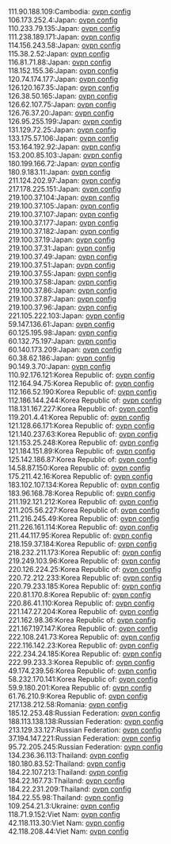 111.90.188.109:Cambodia: [ovpn config](vpn/111_90_188_109.ovpn)  
106.173.252.4:Japan: [ovpn config](vpn/106_173_252_4.ovpn)  
110.233.79.135:Japan: [ovpn config](vpn/110_233_79_135.ovpn)  
111.238.189.171:Japan: [ovpn config](vpn/111_238_189_171.ovpn)  
114.156.243.58:Japan: [ovpn config](vpn/114_156_243_58.ovpn)  
115.38.2.52:Japan: [ovpn config](vpn/115_38_2_52.ovpn)  
116.81.71.88:Japan: [ovpn config](vpn/116_81_71_88.ovpn)  
118.152.155.36:Japan: [ovpn config](vpn/118_152_155_36.ovpn)  
120.74.174.177:Japan: [ovpn config](vpn/120_74_174_177.ovpn)  
126.120.167.35:Japan: [ovpn config](vpn/126_120_167_35.ovpn)  
126.38.50.165:Japan: [ovpn config](vpn/126_38_50_165.ovpn)  
126.62.107.75:Japan: [ovpn config](vpn/126_62_107_75.ovpn)  
126.76.37.20:Japan: [ovpn config](vpn/126_76_37_20.ovpn)  
126.95.255.199:Japan: [ovpn config](vpn/126_95_255_199.ovpn)  
131.129.72.25:Japan: [ovpn config](vpn/131_129_72_25.ovpn)  
133.175.57.106:Japan: [ovpn config](vpn/133_175_57_106.ovpn)  
153.164.192.92:Japan: [ovpn config](vpn/153_164_192_92.ovpn)  
153.200.85.103:Japan: [ovpn config](vpn/153_200_85_103.ovpn)  
180.199.166.72:Japan: [ovpn config](vpn/180_199_166_72.ovpn)  
180.9.183.11:Japan: [ovpn config](vpn/180_9_183_11.ovpn)  
211.124.202.97:Japan: [ovpn config](vpn/211_124_202_97.ovpn)  
217.178.225.151:Japan: [ovpn config](vpn/217_178_225_151.ovpn)  
219.100.37.104:Japan: [ovpn config](vpn/219_100_37_104.ovpn)  
219.100.37.105:Japan: [ovpn config](vpn/219_100_37_105.ovpn)  
219.100.37.107:Japan: [ovpn config](vpn/219_100_37_107.ovpn)  
219.100.37.177:Japan: [ovpn config](vpn/219_100_37_177.ovpn)  
219.100.37.182:Japan: [ovpn config](vpn/219_100_37_182.ovpn)  
219.100.37.19:Japan: [ovpn config](vpn/219_100_37_19.ovpn)  
219.100.37.31:Japan: [ovpn config](vpn/219_100_37_31.ovpn)  
219.100.37.49:Japan: [ovpn config](vpn/219_100_37_49.ovpn)  
219.100.37.51:Japan: [ovpn config](vpn/219_100_37_51.ovpn)  
219.100.37.55:Japan: [ovpn config](vpn/219_100_37_55.ovpn)  
219.100.37.58:Japan: [ovpn config](vpn/219_100_37_58.ovpn)  
219.100.37.86:Japan: [ovpn config](vpn/219_100_37_86.ovpn)  
219.100.37.87:Japan: [ovpn config](vpn/219_100_37_87.ovpn)  
219.100.37.96:Japan: [ovpn config](vpn/219_100_37_96.ovpn)  
221.105.222.103:Japan: [ovpn config](vpn/221_105_222_103.ovpn)  
59.147.136.61:Japan: [ovpn config](vpn/59_147_136_61.ovpn)  
60.125.195.98:Japan: [ovpn config](vpn/60_125_195_98.ovpn)  
60.132.75.197:Japan: [ovpn config](vpn/60_132_75_197.ovpn)  
60.140.173.209:Japan: [ovpn config](vpn/60_140_173_209.ovpn)  
60.38.62.186:Japan: [ovpn config](vpn/60_38_62_186.ovpn)  
90.149.3.70:Japan: [ovpn config](vpn/90_149_3_70.ovpn)  
110.92.176.121:Korea Republic of: [ovpn config](vpn/110_92_176_121.ovpn)  
112.164.94.75:Korea Republic of: [ovpn config](vpn/112_164_94_75.ovpn)  
112.166.52.190:Korea Republic of: [ovpn config](vpn/112_166_52_190.ovpn)  
112.186.144.244:Korea Republic of: [ovpn config](vpn/112_186_144_244.ovpn)  
118.131.167.227:Korea Republic of: [ovpn config](vpn/118_131_167_227.ovpn)  
119.201.4.41:Korea Republic of: [ovpn config](vpn/119_201_4_41.ovpn)  
121.128.66.171:Korea Republic of: [ovpn config](vpn/121_128_66_171.ovpn)  
121.140.237.63:Korea Republic of: [ovpn config](vpn/121_140_237_63.ovpn)  
121.153.25.248:Korea Republic of: [ovpn config](vpn/121_153_25_248.ovpn)  
121.184.151.89:Korea Republic of: [ovpn config](vpn/121_184_151_89.ovpn)  
125.142.186.87:Korea Republic of: [ovpn config](vpn/125_142_186_87.ovpn)  
14.58.87.150:Korea Republic of: [ovpn config](vpn/14_58_87_150.ovpn)  
175.211.42.16:Korea Republic of: [ovpn config](vpn/175_211_42_16.ovpn)  
183.102.107.134:Korea Republic of: [ovpn config](vpn/183_102_107_134.ovpn)  
183.96.168.78:Korea Republic of: [ovpn config](vpn/183_96_168_78.ovpn)  
211.192.121.212:Korea Republic of: [ovpn config](vpn/211_192_121_212.ovpn)  
211.205.56.227:Korea Republic of: [ovpn config](vpn/211_205_56_227.ovpn)  
211.216.245.49:Korea Republic of: [ovpn config](vpn/211_216_245_49.ovpn)  
211.226.161.114:Korea Republic of: [ovpn config](vpn/211_226_161_114.ovpn)  
211.44.117.95:Korea Republic of: [ovpn config](vpn/211_44_117_95.ovpn)  
218.159.37.184:Korea Republic of: [ovpn config](vpn/218_159_37_184.ovpn)  
218.232.211.173:Korea Republic of: [ovpn config](vpn/218_232_211_173.ovpn)  
219.249.103.96:Korea Republic of: [ovpn config](vpn/219_249_103_96.ovpn)  
220.126.224.25:Korea Republic of: [ovpn config](vpn/220_126_224_25.ovpn)  
220.72.212.233:Korea Republic of: [ovpn config](vpn/220_72_212_233.ovpn)  
220.79.233.185:Korea Republic of: [ovpn config](vpn/220_79_233_185.ovpn)  
220.81.170.8:Korea Republic of: [ovpn config](vpn/220_81_170_8.ovpn)  
220.86.41.110:Korea Republic of: [ovpn config](vpn/220_86_41_110.ovpn)  
221.147.27.204:Korea Republic of: [ovpn config](vpn/221_147_27_204.ovpn)  
221.162.98.36:Korea Republic of: [ovpn config](vpn/221_162_98_36.ovpn)  
221.167.197.147:Korea Republic of: [ovpn config](vpn/221_167_197_147.ovpn)  
222.108.241.73:Korea Republic of: [ovpn config](vpn/222_108_241_73.ovpn)  
222.116.142.23:Korea Republic of: [ovpn config](vpn/222_116_142_23.ovpn)  
222.234.24.185:Korea Republic of: [ovpn config](vpn/222_234_24_185.ovpn)  
222.99.233.3:Korea Republic of: [ovpn config](vpn/222_99_233_3.ovpn)  
49.174.239.56:Korea Republic of: [ovpn config](vpn/49_174_239_56.ovpn)  
58.232.170.141:Korea Republic of: [ovpn config](vpn/58_232_170_141.ovpn)  
59.9.180.201:Korea Republic of: [ovpn config](vpn/59_9_180_201.ovpn)  
61.76.210.9:Korea Republic of: [ovpn config](vpn/61_76_210_9.ovpn)  
217.138.212.58:Romania: [ovpn config](vpn/217_138_212_58.ovpn)  
185.12.253.48:Russian Federation: [ovpn config](vpn/185_12_253_48.ovpn)  
188.113.138.138:Russian Federation: [ovpn config](vpn/188_113_138_138.ovpn)  
213.129.33.127:Russian Federation: [ovpn config](vpn/213_129_33_127.ovpn)  
37.194.147.221:Russian Federation: [ovpn config](vpn/37_194_147_221.ovpn)  
95.72.205.245:Russian Federation: [ovpn config](vpn/95_72_205_245.ovpn)  
134.236.36.113:Thailand: [ovpn config](vpn/134_236_36_113.ovpn)  
180.180.83.52:Thailand: [ovpn config](vpn/180_180_83_52.ovpn)  
184.22.107.213:Thailand: [ovpn config](vpn/184_22_107_213.ovpn)  
184.22.167.73:Thailand: [ovpn config](vpn/184_22_167_73.ovpn)  
184.22.231.209:Thailand: [ovpn config](vpn/184_22_231_209.ovpn)  
184.22.55.98:Thailand: [ovpn config](vpn/184_22_55_98.ovpn)  
109.254.21.3:Ukraine: [ovpn config](vpn/109_254_21_3.ovpn)  
118.71.9.152:Viet Nam: [ovpn config](vpn/118_71_9_152.ovpn)  
42.118.113.30:Viet Nam: [ovpn config](vpn/42_118_113_30.ovpn)  
42.118.208.44:Viet Nam: [ovpn config](vpn/42_118_208_44.ovpn)  
